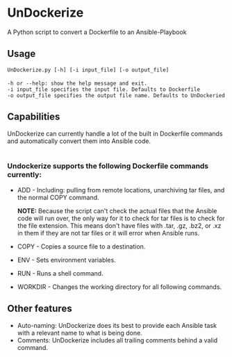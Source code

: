 # UnDockerize
A Python script to convert a Dockerfile to an Ansible-Playbook

## Usage
`UnDockerize.py [-h] [-i input_file] [-o output_file]`</br></br>
`-h or --help: show the help message and exit.`</br>
`-i input_file specifies the input file. Defaults to Dockerfile`</br>
`-o output_file specifies the output file name. Defaults to UnDockeried`

## Capabilities
UnDockerize can currently handle a lot of the built in Dockerfile commands and automatically convert them into Ansible code.</br></br>

### Undockerize supports the following Dockerfile commands currently:
* ADD - Including: pulling from remote locations, unarchiving tar files, and the normal COPY command.

  **NOTE:** Because the script can't check the actual files that the Ansible code will run over, the only way for it to check  for tar files is to check for the file extension. This means don't have files with .tar, .gz, .bz2, or .xz in them if they are not tar files or it will error when Ansible runs.
  
* COPY - Copies a source file to a destination.

* ENV - Sets environment variables.

* RUN - Runs a shell command.

* WORKDIR - Changes the working directory for all following commands.

## Other features
* Auto-naming: UnDockerize does its best to provide each Ansible task with a relevant name to what is being done.
* Comments: UnDockerize includes all trailing comments behind a valid command.
